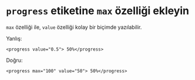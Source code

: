 # `progress` etiketine `max` özelliği ekleyin

`max` özelliği ile, `value` özelliği kolay bir biçimde yazılabilir.

Yanlış:

```
<progress value="0.5"> 50%</progress>
```

Doğru:

```
<progress max="100" value="50"> 50%</progress>
```
